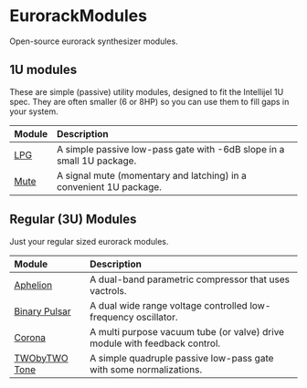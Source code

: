 # EurorackModules

Open-source eurorack synthesizer modules.

## 1U modules

These are simple (passive) utility modules, designed to fit the Intellijel 1U spec. They are often smaller (6 or 8HP) so you can use them to fill gaps in your system.

| Module | Description |
| :----- | :---------- |
| [LPG](1U_LPG) | A simple passive low-pass gate with -6dB slope in a small 1U package. |
| [Mute](1U_Mute) | A signal mute (momentary and latching) in a convenient 1U package.|

## Regular (3U) Modules

Just your regular sized eurorack modules.

| Module | Description |
| :----- | :---------- |
| [Aphelion](Aphelion) | A dual-band parametric compressor that uses vactrols. |
| [Binary Pulsar](BinaryPulsar) | A dual wide range voltage controlled low-frequency oscillator. |
| [Corona](Corona) | A multi purpose vacuum tube (or valve) drive module with feedback control. |
| [TWObyTWO Tone](TwoByTwoTone) | A simple quadruple passive low-pass gate with some normalizations. |
